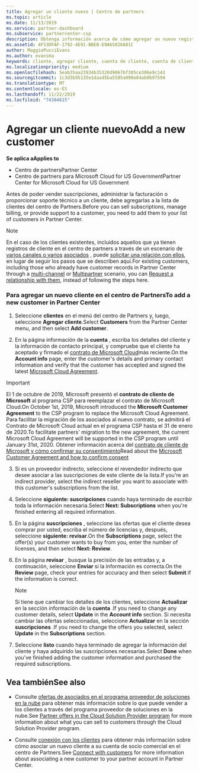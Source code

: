```yaml
---
title: Agregar un cliente nuevo | Centro de partners
ms.topic: article
ms.date: 11/13/2019
ms.service: partner-dashboard
ms.subservice: partnercenter-csp
description: Obtenga información acerca de cómo agregar un nuevo registro de cliente en el centro de Partners. A continuación, puede vender las suscripciones del cliente, administrar la facturación o proporcionar soporte al cliente.
ms.assetid: 4F53DFAF-1792-4E91-BBEB-E9A65026A81C
author: MaggiePucciEvans
ms.author: evansma
keywords: cliente, agregar cliente, cuenta de cliente, cuenta de cliente en el Centro de partners, clientes, agregar clientes, crear cuenta de cliente
ms.localizationpriority: medium
ms.openlocfilehash: 5eab35aa23934b35320d9067bf305ce306e9c141
ms.sourcegitcommit: 1c3d3b95135e1daad5ba5585a090e84ab0b97594
ms.translationtype: MT
ms.contentlocale: es-ES
ms.lasthandoff: 11/22/2019
ms.locfileid: "74384615"
---
```

# <a name="add-a-new-customer"></a><span data-ttu-id="1a41e-105">Agregar un cliente nuevo</span><span class="sxs-lookup"><span data-stu-id="1a41e-105">Add a new customer</span></span>

<span data-ttu-id="1a41e-106">**Se aplica a**</span><span class="sxs-lookup"><span data-stu-id="1a41e-106">**Applies to**</span></span>

-  <span data-ttu-id="1a41e-107">Centro de partners</span><span class="sxs-lookup"><span data-stu-id="1a41e-107">Partner Center</span></span>
-  <span data-ttu-id="1a41e-108">Centro de partners para Microsoft Cloud for US Government</span><span class="sxs-lookup"><span data-stu-id="1a41e-108">Partner Center for Microsoft Cloud for US Government</span></span>

<span data-ttu-id="1a41e-109">Antes de poder vender suscripciones, administrar la facturación o proporcionar soporte técnico a un cliente, debe agregarlas a la lista de clientes del centro de Partners.</span><span class="sxs-lookup"><span data-stu-id="1a41e-109">Before you can sell subscriptions, manage billing, or provide support to a customer, you need to add them to your list of customers in Partner  Center.</span></span>

>[!NOTE]
><span data-ttu-id="1a41e-110">En el caso de los clientes existentes, incluidos aquellos que ya tienen registros de cliente en el centro de partners a través de un escenario de [varios canales o varios](multichannel.md) [asociados](multipartner.md) , puede [solicitar una relación con ellos](request-a-relationship-with-a-customer.md), en lugar de seguir los pasos que se describen aquí.</span><span class="sxs-lookup"><span data-stu-id="1a41e-110">For existing customers, including those who already have customer records in Partner Center through a [multi-channel](multichannel.md) or [Multipartner](multipartner.md) scenario, you can [Request a relationship with them](request-a-relationship-with-a-customer.md), instead of following the steps here.</span></span>

### <a name="to-add-a-new-customer-in-partner-center"></a><span data-ttu-id="1a41e-111">Para agregar un nuevo cliente en el centro de Partners</span><span class="sxs-lookup"><span data-stu-id="1a41e-111">To add a new customer in Partner Center</span></span>

1. <span data-ttu-id="1a41e-112">Seleccione **clientes** en el menú del centro de Partners y, luego, seleccione **Agregar cliente**.</span><span class="sxs-lookup"><span data-stu-id="1a41e-112">Select **Customers** from the Partner Center menu, and then select **Add customer**.</span></span>

2. <span data-ttu-id="1a41e-113">En la página información de la **cuenta** , escriba los detalles del cliente y la información de contacto principal, y compruebe que el cliente ha aceptado y firmado el [contrato de Microsoft Cloud](agreements.md)más reciente.</span><span class="sxs-lookup"><span data-stu-id="1a41e-113">On the **Account info** page, enter the customer's details and primary contact information and verify that the customer has accepted and signed the latest [Microsoft Cloud Agreement](agreements.md).</span></span>

>[!IMPORTANT] 
> <span data-ttu-id="1a41e-114">El 1 de octubre de 2019, Microsoft presentó el **contrato de cliente de Microsoft** al programa CSP para reemplazar el contrato de Microsoft Cloud.</span><span class="sxs-lookup"><span data-stu-id="1a41e-114">On October 1st, 2019, Microsoft introduced the **Microsoft Customer Agreement** to the CSP program to replace the Microsoft Cloud Agreement.</span></span> <span data-ttu-id="1a41e-115">Para facilitar la migración de los asociados al nuevo contrato, se admitirá el Contrato de Microsoft Cloud actual en el programa CSP hasta el 31 de enero de 2020.</span><span class="sxs-lookup"><span data-stu-id="1a41e-115">To facilitate partners' migration to the new agreement, the current Microsoft Cloud Agreement will be supported in the CSP program until January 31st, 2020.</span></span> <span data-ttu-id="1a41e-116">Obtener información acerca del [contrato de cliente de Microsoft y cómo confirmar su consentimiento](confirm-customer-agreement.md)</span><span class="sxs-lookup"><span data-stu-id="1a41e-116">Read about the [Microsoft Customer Agreement and how to confirm consent](confirm-customer-agreement.md)</span></span>
  
3. <span data-ttu-id="1a41e-117">Si es un proveedor indirecto, seleccione el revendedor indirecto que desee asociar a las suscripciones de este cliente de la lista.</span><span class="sxs-lookup"><span data-stu-id="1a41e-117">If you're an indirect provider, select the indirect reseller you want to associate with this customer's subscriptions from the list.</span></span>

4. <span data-ttu-id="1a41e-118">Seleccione **siguiente: suscripciones** cuando haya terminado de escribir toda la información necesaria.</span><span class="sxs-lookup"><span data-stu-id="1a41e-118">Select **Next: Subscriptions** when you're finished entering all required information.</span></span>

5. <span data-ttu-id="1a41e-119">En la página **suscripciones** , seleccione las ofertas que el cliente desea comprar por usted, escriba el número de licencias y, después, seleccione **siguiente: revisar**.</span><span class="sxs-lookup"><span data-stu-id="1a41e-119">On the **Subscriptions** page, select the offer(s) your customer wants to buy from you, enter the number of licenses, and then select **Next: Review**.</span></span>

6. <span data-ttu-id="1a41e-120">En la página **revisar** , busque la precisión de las entradas y, a continuación, seleccione **Enviar** si la información es correcta.</span><span class="sxs-lookup"><span data-stu-id="1a41e-120">On the **Review** page, check your entries for accuracy and then select **Submit** if the information is correct.</span></span>

    >[!NOTE]
    ><span data-ttu-id="1a41e-121">Si tiene que cambiar los detalles de los clientes, seleccione **Actualizar** en la sección información de la **cuenta** .</span><span class="sxs-lookup"><span data-stu-id="1a41e-121">If you need to change any customer details, select **Update** in the **Account info** section.</span></span> <span data-ttu-id="1a41e-122">Si necesita cambiar las ofertas seleccionadas, seleccione **Actualizar** en la sección **suscripciones** .</span><span class="sxs-lookup"><span data-stu-id="1a41e-122">If you need to change the offers you selected, select **Update** in the **Subscriptions** section.</span></span>

7. <span data-ttu-id="1a41e-123">Seleccione **listo** cuando haya terminado de agregar la información del cliente y haya adquirido las suscripciones necesarias.</span><span class="sxs-lookup"><span data-stu-id="1a41e-123">Select **Done** when you've finished adding the customer information and purchased the required subscriptions.</span></span>

## <a name="see-also"></a><span data-ttu-id="1a41e-124">Vea también</span><span class="sxs-lookup"><span data-stu-id="1a41e-124">See also</span></span>

- <span data-ttu-id="1a41e-125">Consulte [ofertas de asociados en el programa proveedor de soluciones en la nube](csp-offers.md) para obtener más información sobre lo que puede vender a los clientes a través del programa proveedor de soluciones en la nube.</span><span class="sxs-lookup"><span data-stu-id="1a41e-125">See [Partner offers in the Cloud Solution Provider program](csp-offers.md) for more information about what you can sell to customers through the Cloud Solution Provider program.</span></span>

- <span data-ttu-id="1a41e-126">Consulte [conexión con los clientes](customer-accounts.md) para obtener más información sobre cómo asociar un nuevo cliente a su cuenta de socio comercial en el centro de Partners.</span><span class="sxs-lookup"><span data-stu-id="1a41e-126">See [Connect with customers](customer-accounts.md) for more information about associating a new customer to your partner account in Partner Center.</span></span>